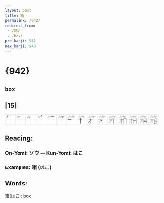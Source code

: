 ```yaml
---
layout: post
title: 箱
permalink: /942/
redirect_from:
 - /箱/
 - /box/
pre_kanji: 941
nex_kanji: 943
---
```


# {942}

## `box`

## [15]

<div class="stroke"><img src="../images/E7AEB1.png" /></div>

## Reading:

### On-Yomi: ソウ &mdash; Kun-Yomi: はこ

### Examples: 箱 (はこ)

## Words:

箱(はこ): box
